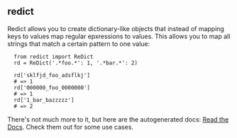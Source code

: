 ## redict

Redict allows you to create dictionary-like objects that instead of mapping
keys to values map regular epxressions to values. This allows you to map
all strings that match a certain pattern to one value:

      from redict import ReDict
      rd = ReDict('.*foo.*': 1, '.*bar.*': 2)

      rd['sklfjd_foo_adsflkj']
      # => 1
      rd['000000_foo_0000000']
      # => 1
      rd['1_bar_bazzzzz']
      # => 2

There's not much more to it, but here are the autogenerated docs: [Read the
Docs](http://redict.readthedocs.io/en/latest/). Check them out for some use
cases.
